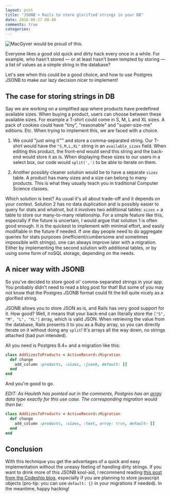 ```yaml
---
layout: post
title: "JSONB + Rails to store glorified strings in your DB"
date: 2016-06-27 08:48
comments: true
categories: 
---
```


<img class="header" src="https://c2.staticflickr.com/8/7364/27257296733_bc2c0d0de2_m.jpg" title="MacGyver would be proud of this." />

Everyone likes a good old quick and dirty hack every once in a while.
For example, who hasn't stored — or at least hasn't been tempted by storing — a list of values as a simple string in the database?

Let's see when this could be a good choice, and how to use Postgres JSONB to make our lazy decision nicer<!--more--> to implement!

## The case for storing strings in DB

Say we are working on a simplified app where products have predefined available sizes.
When buying a product, users can choose between these available sizes.
For example a T-shirt could come in S, M, L and XL sizes.
A pack of cookies could have "tiny", "reasonable" and "super-size-me" editions. Etc.
When trying to implement this, we are faced with a choice.

1. We could "just wing it™" and store a comma-separated string.
   Our T-shirt would have the `"S,M,L,XL"` string in an `available_sizes` field.
   When editing this product, the front-end would send this string and the back-end would store it as is.
   When displaying these sizes to our users in a select box, our code would `split(',')` to be able to iterate on them.

2. Another possibly cleaner solution would be to have a separate `sizes` table.
   A product has many sizes and a size can belong to many products.
   This is what they usually teach you in traditional Computer Science classes.

Which solution is best?
As usual it's all about trade-off and it depends on your context.
Solution 2 has no data duplication and is possibly easier to query for stats and whatnot,
but it involves two additional tables:
`sizes` + a table to store our many-to-many relationship.
For a simple feature like this, especially if the future is uncertain, I would argue that solution 1 is often good enough.
It is the quickest to implement with minimal effort, and easily modifiable in the future if needed.
If one day people need to do aggregate queries for stats purposes (inefficient/cumbersome and sometimes impossible with strings),
one can always improve later with a migration.
Either by implementing the second solution with additional tables, or by using some form of noSQL storage, depending on the needs.

## A nicer way with JSONB

So you've decided to store good ol' comma-separated strings in your app.
You probably didn't need to read a blog post for that!
But some of you may not know that the Postgres JSONB format could fit the bill quite nicely as a glorified string.

JSONB allows you to store JSON as is, and Rails has very good support for it.
How good? Well, it means that your back-end can literally store the `["S", "M", "L", "XL"]` array, which is valid JSON.
When retrieving the value from the database, Rails presents it to you as a Ruby array, so you can directly iterate on it without doing any `split`!
It's arrays all the way down, no strings attached (bad pun intended).

All you need is Postgres 9.4+ and a migration like this:

```ruby
class AddSizesToProducts < ActiveRecord::Migration
  def change
    add_column :products, :sizes, :jsonb, default: []
  end
end
```

And you're good to go.

*EDIT: As Hauleth has pointed out in the comments, Postgres has an <a
href="https://www.postgresql.org/docs/current/static/arrays.html"
target="_blank">array</a> data type exactly for this use case. The
corresponding migration would then be:*

```ruby
class AddSizesToProducts < ActiveRecord::Migration
  def change
    add_column :products, :sizes, :text, array: true, default: []
  end
end
```

## Conclusion

With this technique you get the advantages of a quick and easy implementation without the uneasy feeling of handling dirty strings.
If you want to drink more of this JSONB kool-aid, I recommend reading
<a href="https://blog.codeship.com/unleash-the-power-of-storing-json-in-postgres" target="_blank">this post from the Codeship blog</a>,
especially if you are planning to store javascript objects (pro-tip: you can use `default: {}` in your migrations if needed).
In the meantime, happy hacking!
